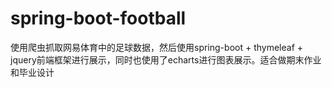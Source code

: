 # spring-boot-football
使用爬虫抓取网易体育中的足球数据，然后使用spring-boot + thymeleaf + jquery前端框架进行展示，同时也使用了echarts进行图表展示。适合做期末作业和毕业设计
